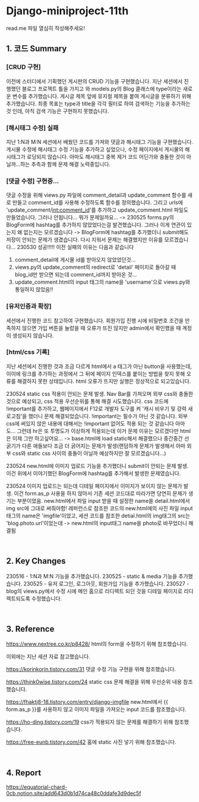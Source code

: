 # Django-miniproject-11th

read.me 파일 열심히 작성해주세요!

## 1. 코드 Summary
### [CRUD 구현]
이전에 스터디에서 기획했던 게시판의 CRUD 기능을 구현했습니다. 지난 세션에서 진행했던 블로그 프로젝트 틀을 가지고 와 models.py의 Blog 클래스에 type이라는 새로운 변수를 추가했습니다. 게시글 제목 앞에 뮤지컬 제목을 붙여 게시글을 분류하기 위해 추가했습니다. 최종 목표는 type과 title을 각각 필터로 하여 검색하는 기능을 추가하는 것 인데, 아직 검색 기능은 구현하지 못했습니다.

### [해시태그 수정] 실패
지난 1:N과 M:N 세션에서 배웠던 코드를 가져와 댓글과 해시태그 기능을 구현했습니다. 게시물 수정에 해시태그 수정 기능을 추가하고 싶었으나, 수정 페이지에서 게시물의 해시태그가 로딩되지 않습니다. 아마도 해시태그 중복 제거 코드 어딘가와 충돌한 것이 아닐까...하는 추측과 함께 문제 해결 노력중입니다.

### [댓글 수정] 구현중...
댓글 수정을 위해 views.py 파일에 comment_detail과 update_comment 함수를 새로 만들고 comment_id를 사용해 수정하도록 함수를 정의했습니다. 그리고 urls에 'update_comment/<int:comment_id>'를 추가하고 update_comment.html 파일도 만들었습니다. 그러나 안됩니다... 뭐가 문제일까요... -> 230525 forms.py의 BlogForm에 hashtag를 추가하지 않았었다는걸 발견했습니다. 그러나 이게 연관이 있는지 왜 없는지는 모르겠습니다 -> BlogForm에 hashtag를 추가했더니 submit해도 저장이 안되는 문제가 생겼습니다. 다시 지워서 문제는 해결했지만 이유를 모르겠습니다...
230530 성공!!!!! 이전 실패의 이유는 다음과 같습니다
1) comment_detail에 게시물 id를 받아오지 않았었던것...
2) views.py의 update_comment의 redirect로 'detail' 페이지로 돌아갈 때 blog_id만 받으면 되는데 comment_id까지 받아온 것...
3) update_comment.html의 input 태그의 name을 'username'으로 views.py와 통일하지 않았음!!


### [유저인증과 확장]
세션에서 진행한 코드 참고하여 구현했습니다.
회원가입 진행 시에 비밀번호 조건을 만족하지 않으면 가입 버튼을 눌렀을 때 오류가 뜨진 않지만 admin에서 확인했을 때 계정이 생성되지 않습니다.
 
### [html/css 기록]
지난 세션에서 진행한 것과 조금 다르게 html에서 a 태그가 아닌 button을 사용했는데, 이이에 링크를 추가하는 과정에서 그 뒤에 페이지 인덱스를 붙이는 방법을 찾지 못해 오류를 해결하지 못한 상태입니다. html 오류가 뜨지만 실행은 정상적으로 되고있습니다.

230524 static css 적용이 안되는 문제 발생. Nav Bar를 가져오며 외부 css와 충돌한 것으로 예상되고, css 적용 우선순위를 통해 해결 시도했습니다. css 코드에 !important를 추가하고, 웹페이지에서 F12로 개발자 도구를 켜 '캐시 비우기 및 강력 새로고침'을 했더니 문제 해결되었습니다. !important는 필수가 아닌 것 같습니다. 외부 css에 써있지 않은 내용에 대해서는 !important 없어도 적용 되는 것 같습니다 아마도... 그런데 hr은 또 투명도가 이상하게 적용되는데 이거 문제 이유는 모르겠다만 html은 이제 그만 하고싶어요... -> base.html에 load static해서 해결했으나 중간중간 선 굵기가 다른 애들보다 조금 더 굵어지는 문제가 발생(랜덤하게 문제가 발생해서 아마 외부 css와 static css 사이의 충돌이 아닐까 예상하지만 잘 모르겠습니다...)

230524 new.html에 이미지 업로드 기능을 추가했더니 submit이 안되는 문제 발생. 이건 위에서 이야기했던 BlogForm에 hashtag를 추가해서 발생한 문제였습니다.

230524 이미지 업로드는 되는데 디테일 페이지에서 이미지가 보이지 않는 문제가 발생. 이건 form.as_p 사용을 하지 않아서 기존 세션 코드대로 따라가면 당연히 문제가 생기는 부분이었음. new.html에서 파일 input 받을 때 설정한 name을 detail.html에서 img src에 그대로 써줘야함! 레퍼런스로 참조한 코드의 new.html에의 사진 파일 input태그의 name은 'imgfile'이었고, 세션 코드를 참조한 detial.html의 img태그의 src는 'blog.photo.url'이었는데 -> new.html의 input태그 name을 photo로 바꾸었더니 해결됨


<br/>

## 2. Key Changes 
230516 - 1:N과 M:N 기능을 추가했습니다.
230525 - static & media 기능을 추가했습니다.
230525 - 유저 로그인, 로그아웃, 회원가입 기능을 추가했습니다.
230527 - blog의 views.py에서 수정 시에 메인 홈으로 리디렉트 되던 것을 디테일 페이지로 리디렉트되도록 수정했습니다.

<br/>

## 3. Reference
https://www.nextree.co.kr/p8428/
html의 form을 수정하기 위해 참조했습니다.

이외에는 지난 세션 자료 참고했습니다.

https://korinkorin.tistory.com/31
댓글 수정 기능 구현을 위해 참조했습니다.

https://think0wise.tistory.com/24
static css 문제 해결을 위해 우선순위 내용 참조했습니다.

https://fhaktj8-18.tistory.com/entry/django-imgfile
new.html에서 {{ form.as_p }}를 사용하지 않고 이미지 파일을 가져오는 input 코드를 참조했습니다.

https://ho-ding.tistory.com/19
css가 적용되지 않는 문제를 해결하기 위해 참조했습니다.

https://free-eunb.tistory.com/42
홈에 static 사진 넣기 위해 참조했습니다.

<br/>

## 4. Report
https://equatorial-chard-0cb.notion.site/add643d0b1d74ca48c0ddafe3d9dec5f
